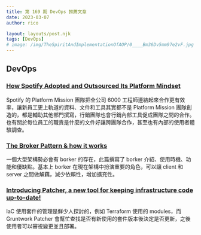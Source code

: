 ```yaml
---
title: 第 169 期 DevOps 推薦文章
date: 2023-03-07
author: rico

layout: layouts/post.njk
tags: [DevOps]
# image: /img/TheSpiritAndImplementationOfAOP/0____Bm36Dv5mm97e2vF.jpg
---
```


## DevOps

<!-- summary -->
### [How Spotify Adopted and Outsourced Its Platform Mindset](https://thenewstack.io/how-spotlify-adopted-platform-engineering-culture/)


Spotify 的 Platform Mission 團隊把全公司 6000 工程師連結起來合作更有效率，讓新員工更上軌道的資料、文件和工具其實都不是 Platform Mission 團隊創造的，都是輔助其他部門撰寫，行銷團隊也會行銷內部工具促成團隊之間的合作。也有關於每位員工的職責是什麼的文件好讓跨團隊合作，甚至也有內部的使用者體驗調查。

<!-- summary -->

### [The Broker Pattern & how it works](https://blog.devgenius.io/clean-architecture-s-broker-pattern-10bc08f57753)

一個大型架構勢必會有 borker 的存在，此篇撰寫了 borker 介紹、使用時機、功能和優缺點。基本上 borker 在現在架構中扮演重要的角色，可以讓 client 和 server 之間做解藕，減少依賴性，增加擴充性。

### [Introducing Patcher, a new tool for keeping infrastructure code up-to-date!](https://medium.com/gruntwork/introducing-patcher-a-new-tool-for-keeping-infrastructure-code-up-to-date-e65b0c203b6b)

IaC 使用套件的管理是鮮少人探討的，例如 Terraform 使用的 modules，而 Gruntwork Patcher 會幫忙查找是否有新使用的套件版本後決定是否更新，之後使用者可以審視變更並且部署。
